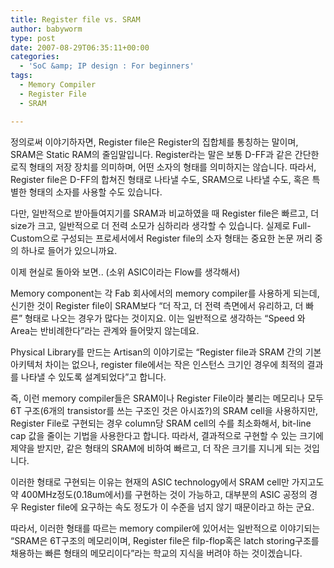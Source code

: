 ```yaml
---
title: Register file vs. SRAM
author: babyworm
type: post
date: 2007-08-29T06:35:11+00:00
categories:
  - 'SoC &amp; IP design : For beginners'
tags:
  - Memory Compiler
  - Register File
  - SRAM

---
```

정의로써 이야기하자면, Register file은 Register의 집합체를 통칭하는 말이며, SRAM은 Static RAM의 줄임말입니다. Register라는 말은 보통 D-FF과 같은 간단한 로직 형태의 저장 장치를 의미하며, 어떤 소자의 형태를 의미하지는 않습니다. 따라서, Register file은 D-FF의 합쳐진 형태로 나타낼 수도, SRAM으로 나타낼 수도, 혹은 특별한 형태의 소자를 사용할 수도 있습니다. 

  


다만, 일반적으로 받아들여지기를 SRAM과 비교하였을 때 Register file은 빠르고, 더 size가 크고, 일반적으로 더 전력 소모가 심하리라 생각할 수 있습니다. 실제로 Full-Custom으로 구성되는 프로세서에서 Register file의 소자 형태는 중요한 논문 꺼리 중의 하나로 들어가 있으니까요. 

  


이제 현실로 돌아와 보면.. (소위 ASIC이라는 Flow를 생각해서)

  


Memory component는 각 Fab 회사에서의 memory compiler를 사용하게 되는데, 신기한 것이 Register file이 SRAM보다 &#8220;더 작고, 더 전력 측면에서 유리하고, 더 빠른&#8221; 형태로 나오는 경우가 많다는 것이지요. 이는 일반적으로 생각하는 &#8220;Speed 와 Area는 반비례한다&#8221;라는 관계와 들어맞지 않는데요.

  


Physical Library를 만드는 Artisan의 이야기로는 &#8220;Register file과 SRAM 간의 기본 아키텍처 차이는 없으나, register file에서는 작은 인스턴스 크기인 경우에 최적의 결과를 나타낼 수 있도록 설계되었다&#8221;고 합니다. 

  


즉, 이런 memory compiler들은 SRAM이나 Register File이라 불리는 메모리나 모두 6T 구조(6개의 transistor를 쓰는 구조인 것은 아시죠?)의 SRAM cell을 사용하지만, Register File로 구현되는 경우 column당 SRAM cell의 수를 최소화해서, bit-line cap 값을 줄이는 기법을 사용한다고 합니다. 따라서, 결과적으로 구현할 수 있는 크기에 제약을 받지만, 같은 형태의 SRAM에 비하여 빠르고, 더 작은 크기를 지니게 되는 것입니다. 

  


이러한 형태로 구현되는 이유는 현재의 ASIC technology에서 SRAM cell만 가지고도 약 400MHz정도(0.18um에서)를 구현하는 것이 가능하고, 대부분의 ASIC 공정의 경우 Register file에 요구하는 속도 정도가 이 수준을 넘지 않기 때문이라고 하는 군요. 

  


따라서, 이러한 형태를 따르는 memory compiler에 있어서는 일반적으로 이야기되는 &#8220;SRAM은 6T구조의 메모리이며, Register file은 filp-flop혹은 latch storing구조를 채용하는 빠른 형태의 메모리이다&#8221;라는 학교의 지식을 버려야 하는 것이겠습니다.